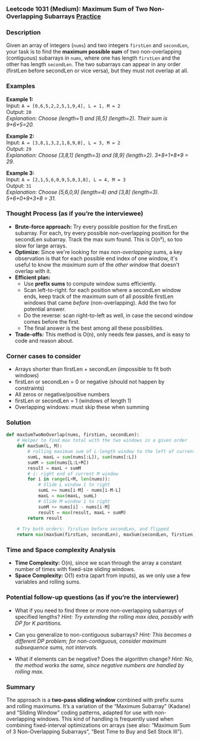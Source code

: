 ### Leetcode 1031 (Medium): Maximum Sum of Two Non-Overlapping Subarrays [Practice](https://leetcode.com/problems/maximum-sum-of-two-non-overlapping-subarrays)

### Description  
Given an array of integers (`nums`) and two integers `firstLen` and `secondLen`, your task is to find the **maximum possible sum** of two non-overlapping (contiguous) subarrays in `nums`, where one has length `firstLen` and the other has length `secondLen`. The two subarrays can appear in any order (firstLen before secondLen or vice versa), but they must not overlap at all.

### Examples  

**Example 1:**  
Input: `A = [0,6,5,2,2,5,1,9,4], L = 1, M = 2`  
Output: `20`  
*Explanation: Choose  (length=1) and [6,5] (length=2). Their sum is 9+6+5=20.*

**Example 2:**  
Input: `A = [3,8,1,3,2,1,8,9,0], L = 3, M = 2`  
Output: `29`  
*Explanation: Choose [3,8,1] (length=3) and [8,9] (length=2). 3+8+1+8+9 = 29.*

**Example 3:**  
Input: `A = [2,1,5,6,0,9,5,0,3,8], L = 4, M = 3`  
Output: `31`  
*Explanation: Choose [5,6,0,9] (length=4) and [3,8] (length=3). 5+6+0+9+3+8 = 31.*

### Thought Process (as if you’re the interviewee)  
- **Brute-force approach:** Try every possible position for the firstLen subarray. For each, try every possible non-overlapping position for the secondLen subarray. Track the max sum found. This is O(n²), so too slow for large arrays.
- **Optimize:** Since we're looking for max *non-overlapping* sums, a key observation is that for each possible end index of one window, it's useful to know the *maximum sum* of the *other window* that doesn't overlap with it.
- **Efficient plan:**  
  - Use **prefix sums** to compute window sums efficiently.
  - Scan left-to-right: for each position where a secondLen window ends, keep track of the maximum sum of all possible firstLen windows that came *before* (non-overlapping). Add the two for potential answer.
  - Do the reverse: scan right-to-left as well, in case the second window comes before the first.
  - The final answer is the best among all these possibilities.
- **Trade-offs:** This method is O(n), only needs few passes, and is easy to code and reason about.

### Corner cases to consider  
- Arrays shorter than firstLen + secondLen (impossible to fit both windows)
- firstLen or secondLen = 0 or negative (should not happen by constraints)
- All zeros or negative/positive numbers
- firstLen or secondLen = 1 (windows of length 1)
- Overlapping windows: must skip these when summing

### Solution

```python
def maxSumTwoNoOverlap(nums, firstLen, secondLen):
    # Helper to find max total with the two windows in a given order
    def maxSum(L, M):
        # rolling maximum sum of L-length window to the left of current M-window
        sumL, maxL = sum(nums[:L]), sum(nums[:L])
        sumM = sum(nums[L:L+M])
        result = maxL + sumM
        # i: right end of current M window
        for i in range(L+M, len(nums)):
            # Slide L window 1 to right
            sumL += nums[i-M] - nums[i-M-L]
            maxL = max(maxL, sumL)
            # Slide M window 1 to right
            sumM += nums[i] - nums[i-M]
            result = max(result, maxL + sumM)
        return result
    
    # Try both orders: firstLen before secondLen, and flipped
    return max(maxSum(firstLen, secondLen), maxSum(secondLen, firstLen))
```

### Time and Space complexity Analysis  

- **Time Complexity:** O(n), since we scan through the array a constant number of times with fixed-size sliding windows.
- **Space Complexity:** O(1) extra (apart from inputs), as we only use a few variables and rolling sums.

### Potential follow-up questions (as if you’re the interviewer)  

- What if you need to find three or more non-overlapping subarrays of specified lengths?
  *Hint: Try extending the rolling max idea, possibly with DP for K partitions.*

- Can you generalize to non-contiguous subarrays?
  *Hint: This becomes a different DP problem; for non-contiguous, consider maximum subsequence sums, not intervals.*

- What if elements can be negative? Does the algorithm change?
  *Hint: No, the method works the same, since negative numbers are handled by rolling max.*

### Summary
The approach is a **two-pass sliding window** combined with prefix sums and rolling maximums. It’s a variation of the “Maximum Subarray” (Kadane) and “Sliding Window” coding patterns, adapted for use with non-overlapping windows. This kind of handling is frequently used when combining fixed-interval optimizations on arrays (see also: “Maximum Sum of 3 Non-Overlapping Subarrays”, “Best Time to Buy and Sell Stock III”).